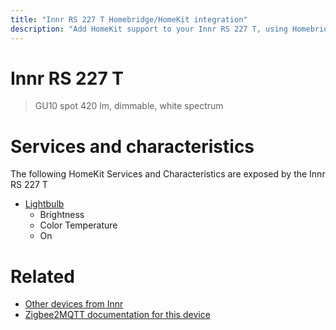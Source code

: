 ```yaml
---
title: "Innr RS 227 T Homebridge/HomeKit integration"
description: "Add HomeKit support to your Innr RS 227 T, using Homebridge, Zigbee2MQTT and homebridge-z2m."
---
```

<!---
This file has been GENERATED using src/docgen/docgen.ts
DO NOT EDIT THIS FILE MANUALLY!
-->
# Innr RS 227 T
> GU10 spot 420 lm, dimmable, white spectrum


# Services and characteristics
The following HomeKit Services and Characteristics are exposed by
the Innr RS 227 T

* [Lightbulb](../../light.md)
  * Brightness
  * Color Temperature
  * On


# Related
* [Other devices from Innr](../index.md#innr)
* [Zigbee2MQTT documentation for this device](https://www.zigbee2mqtt.io/devices/RS_227_T.html)
